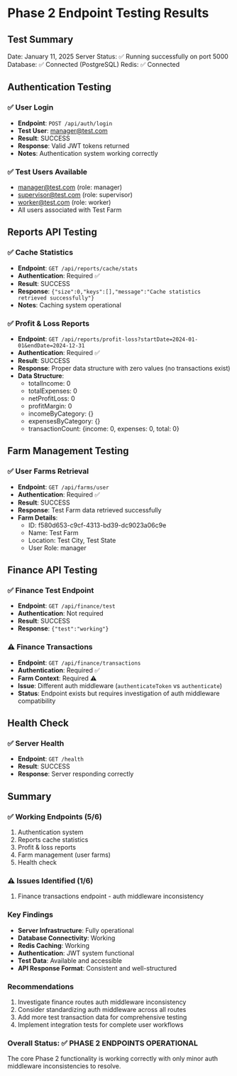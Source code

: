 # Phase 2 Endpoint Testing Results

## Test Summary
Date: January 11, 2025
Server Status: ✅ Running successfully on port 5000
Database: ✅ Connected (PostgreSQL)
Redis: ✅ Connected

## Authentication Testing

### ✅ User Login
- **Endpoint**: `POST /api/auth/login`
- **Test User**: manager@test.com
- **Result**: SUCCESS
- **Response**: Valid JWT tokens returned
- **Notes**: Authentication system working correctly

### ✅ Test Users Available
- manager@test.com (role: manager)
- supervisor@test.com (role: supervisor) 
- worker@test.com (role: worker)
- All users associated with Test Farm

## Reports API Testing

### ✅ Cache Statistics
- **Endpoint**: `GET /api/reports/cache/stats`
- **Authentication**: Required ✅
- **Result**: SUCCESS
- **Response**: `{"size":0,"keys":[],"message":"Cache statistics retrieved successfully"}`
- **Notes**: Caching system operational

### ✅ Profit & Loss Reports
- **Endpoint**: `GET /api/reports/profit-loss?startDate=2024-01-01&endDate=2024-12-31`
- **Authentication**: Required ✅
- **Result**: SUCCESS
- **Response**: Proper data structure with zero values (no transactions exist)
- **Data Structure**: 
  - totalIncome: 0
  - totalExpenses: 0
  - netProfitLoss: 0
  - profitMargin: 0
  - incomeByCategory: {}
  - expensesByCategory: {}
  - transactionCount: {income: 0, expenses: 0, total: 0}

## Farm Management Testing

### ✅ User Farms Retrieval
- **Endpoint**: `GET /api/farms/user`
- **Authentication**: Required ✅
- **Result**: SUCCESS
- **Response**: Test Farm data retrieved successfully
- **Farm Details**:
  - ID: f580d653-c9cf-4313-bd39-dc9023a06c9e
  - Name: Test Farm
  - Location: Test City, Test State
  - User Role: manager

## Finance API Testing

### ✅ Finance Test Endpoint
- **Endpoint**: `GET /api/finance/test`
- **Authentication**: Not required
- **Result**: SUCCESS
- **Response**: `{"test":"working"}`

### ⚠️ Finance Transactions
- **Endpoint**: `GET /api/finance/transactions`
- **Authentication**: Required ✅
- **Farm Context**: Required ⚠️
- **Issue**: Different auth middleware (`authenticateToken` vs `authenticate`)
- **Status**: Endpoint exists but requires investigation of auth middleware compatibility

## Health Check

### ✅ Server Health
- **Endpoint**: `GET /health`
- **Result**: SUCCESS
- **Response**: Server responding correctly

## Summary

### ✅ Working Endpoints (5/6)
1. Authentication system
2. Reports cache statistics
3. Profit & loss reports
4. Farm management (user farms)
5. Health check

### ⚠️ Issues Identified (1/6)
1. Finance transactions endpoint - auth middleware inconsistency

### Key Findings
- **Server Infrastructure**: Fully operational
- **Database Connectivity**: Working
- **Redis Caching**: Working
- **Authentication**: JWT system functional
- **Test Data**: Available and accessible
- **API Response Format**: Consistent and well-structured

### Recommendations
1. Investigate finance routes auth middleware inconsistency
2. Consider standardizing auth middleware across all routes
3. Add more test transaction data for comprehensive testing
4. Implement integration tests for complete user workflows

### Overall Status: ✅ PHASE 2 ENDPOINTS OPERATIONAL
The core Phase 2 functionality is working correctly with only minor auth middleware inconsistencies to resolve.